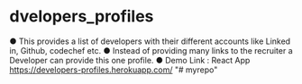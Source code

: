 # dvelopers_profiles

● This provides a list of developers with their different accounts like Linked in, Github,
codechef etc.
● Instead of providing many links to the recruiter a Developer can provide this one
profile.
● Demo Link : React App https://developers-profiles.herokuapp.com/
"# myrepo" 
